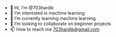 - 👋 Hi, I’m @703hardik
- 👀 I’m interested in machine learning
- 🌱 I’m currently learning machine learning
- 💞️ I’m looking to collaborate on beginner projects
- 📫 How to reach me 703hardik@gmail.com

<!---
703hardik/703hardik is a ✨ special ✨ repository because its `README.md` (this file) appears on your GitHub profile.
You can click the Preview link to take a look at your changes.
--->
